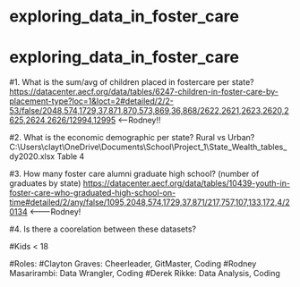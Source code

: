 # exploring_data_in_foster_care
# exploring_data_in_foster_care
#1. What is the sum/avg of children placed in fostercare per state?
https://datacenter.aecf.org/data/tables/6247-children-in-foster-care-by-placement-type?loc=1&loct=2#detailed/2/2-53/false/2048,574,1729,37,871,870,573,869,36,868/2622,2621,2623,2620,2625,2624,2626/12994,12995 <--Rodney!!

#2. What is the economic demographic per state? Rural vs Urban?
C:\Users\clayt\OneDrive\Documents\School\Project_1\State_Wealth_tables_dy2020.xlsx Table 4

#3. How many foster care alumni graduate high school? (number of graduates by state)
https://datacenter.aecf.org/data/tables/10439-youth-in-foster-care-who-graduated-high-school-on-time#detailed/2/any/false/1095,2048,574,1729,37,871/217,757,107,133,172,4/20134 <---Rodney!

#4. Is there a coorelation between these datasets?

#Kids < 18





#Roles:
#Clayton Graves: Cheerleader, GitMaster, Coding
#Rodney Masarirambi: Data Wrangler, Coding
#Derek Rikke: Data Analysis, Coding